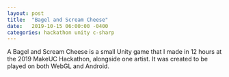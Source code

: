 ```yaml
---
layout: post
title:  "Bagel and Scream Cheese"
date:   2019-10-15 06:00:00 -0400
categories: hackathon unity c-sharp
---
```


A Bagel and Scream Cheese is a small Unity game that I made in 12 hours at the 2019 MakeUC Hackathon, alongside one artist. It was created to be played on both WebGL and Android.